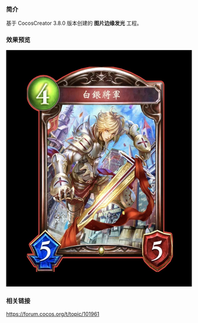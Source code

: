 ### 简介
基于 CocosCreator 3.8.0 版本创建的 **图片边缘发光** 工程。

### 效果预览
![image](../../../image/202209/2022092301.jpg)

### 相关链接
https://forum.cocos.org/t/topic/101961